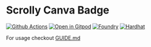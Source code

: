 # Scrolly Canva Badge

[![Github Actions][gha-badge]][gha] [![Open in Gitpod][gitpod-badge]][gitpod]
[![Foundry][foundry-badge]][foundry] [![Hardhat][hardhat-badge]][hardhat]

[gitpod]: https://gitpod.io/#https://github.com/Alderian/scrolly-badge
[gitpod-badge]: https://img.shields.io/badge/Gitpod-Open%20in%20Gitpod-FFB45B?logo=gitpod
[gha]: https://github.com/Alderian/scrolly-badge/actions
[gha-badge]: https://github.com/Alderian/scrolly-badge/actions/workflows/ci.yml/badge.svg
[hardhat]: https://hardhat.org/
[hardhat-badge]: https://img.shields.io/badge/Built%20with-Hardhat-FFDB1C.svg
[foundry]: https://getfoundry.sh/
[foundry-badge]: https://img.shields.io/badge/Built%20with-Foundry-FFDB1C.svg

For usage checkout [GUIDE.md](./GUIDE.md)
